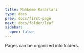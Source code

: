 ```yaml
---
title: Mahkeme Kararları
type: docs
prev: docs/first-page
next: docs/folder/leaf
sidebar:
  open: false
---
```


Pages can be organized into folders.
